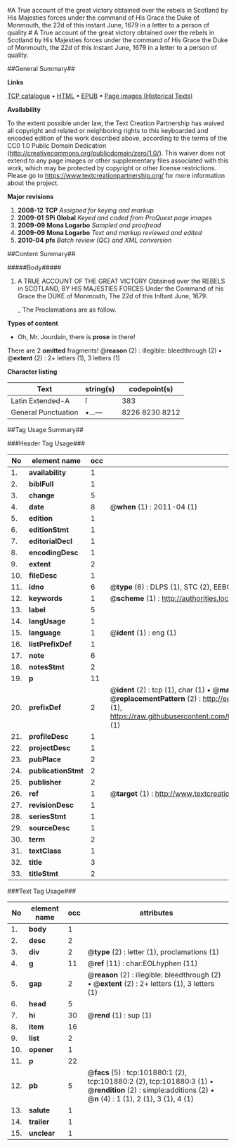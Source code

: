 #A True account of the great victory obtained over the rebels in Scotland by His Majesties forces under the command of His Grace the Duke of Monmouth, the 22d of this instant June, 1679 in a letter to a person of quality.#
A True account of the great victory obtained over the rebels in Scotland by His Majesties forces under the command of His Grace the Duke of Monmouth, the 22d of this instant June, 1679 in a letter to a person of quality.

##General Summary##

**Links**

[TCP catalogue](http://www.ota.ox.ac.uk/tcp/)  • 
[HTML](http://tei.it.ox.ac.uk/tcp/Texts-HTML/free/A63/A63320.html)  • 
[EPUB](http://tei.it.ox.ac.uk/tcp/Texts-EPUB/free/A63/A63320.epub) • 
[Page images (Historical Texts)](https://historicaltexts.jisc.ac.uk/eebo-13798503e)

**Availability**

To the extent possible under law, the Text Creation Partnership has waived all copyright and related or neighboring rights to this keyboarded and encoded edition of the work described above, according to the terms of the CC0 1.0 Public Domain Dedication (http://creativecommons.org/publicdomain/zero/1.0/). This waiver does not extend to any page images or other supplementary files associated with this work, which may be protected by copyright or other license restrictions. Please go to https://www.textcreationpartnership.org/ for more information about the project.

**Major revisions**

1. __2008-12__ __TCP__ *Assigned for keying and markup*
1. __2009-01__ __SPi Global__ *Keyed and coded from ProQuest page images*
1. __2009-09__ __Mona Logarbo__ *Sampled and proofread*
1. __2009-09__ __Mona Logarbo__ *Text and markup reviewed and edited*
1. __2010-04__ __pfs__ *Batch review (QC) and XML conversion*

##Content Summary##

#####Body#####

1. A TRUE ACCOUNT OF THE GREAT VICTORY Obtained over the REBELS in SCOTLAND, BY HIS MAJESTIES FORCES Under the Command of his Grace the DUKE of Monmouth, The 22d of this Inſtant June, 1679.

    _ The Proclamations are as follow.

**Types of content**

  * Oh, Mr. Jourdain, there is **prose** in there!

There are 2 **omitted** fragments! 
 @__reason__ (2) : illegible: bleedthrough (2)  •  @__extent__ (2) : 2+ letters (1), 3 letters (1)

**Character listing**


|Text|string(s)|codepoint(s)|
|---|---|---|
|Latin Extended-A|ſ|383|
|General Punctuation|•…—|8226 8230 8212|

##Tag Usage Summary##

###Header Tag Usage###

|No|element name|occ|attributes|
|---|---|---|---|
|1.|__availability__|1||
|2.|__biblFull__|1||
|3.|__change__|5||
|4.|__date__|8| @__when__ (1) : 2011-04 (1)|
|5.|__edition__|1||
|6.|__editionStmt__|1||
|7.|__editorialDecl__|1||
|8.|__encodingDesc__|1||
|9.|__extent__|2||
|10.|__fileDesc__|1||
|11.|__idno__|6| @__type__ (6) : DLPS (1), STC (2), EEBO-CITATION (1), OCLC (1), VID (1)|
|12.|__keywords__|1| @__scheme__ (1) : http://authorities.loc.gov/ (1)|
|13.|__label__|5||
|14.|__langUsage__|1||
|15.|__language__|1| @__ident__ (1) : eng (1)|
|16.|__listPrefixDef__|1||
|17.|__note__|6||
|18.|__notesStmt__|2||
|19.|__p__|11||
|20.|__prefixDef__|2| @__ident__ (2) : tcp (1), char (1)  •  @__matchPattern__ (2) : ([0-9\-]+):([0-9IVX]+) (1), (.+) (1)  •  @__replacementPattern__ (2) : http://eebo.chadwyck.com/downloadtiff?vid=$1&page=$2 (1), https://raw.githubusercontent.com/textcreationpartnership/Texts/master/tcpchars.xml#$1 (1)|
|21.|__profileDesc__|1||
|22.|__projectDesc__|1||
|23.|__pubPlace__|2||
|24.|__publicationStmt__|2||
|25.|__publisher__|2||
|26.|__ref__|1| @__target__ (1) : http://www.textcreationpartnership.org/docs/. (1)|
|27.|__revisionDesc__|1||
|28.|__seriesStmt__|1||
|29.|__sourceDesc__|1||
|30.|__term__|2||
|31.|__textClass__|1||
|32.|__title__|3||
|33.|__titleStmt__|2||


###Text Tag Usage###

|No|element name|occ|attributes|
|---|---|---|---|
|1.|__body__|1||
|2.|__desc__|2||
|3.|__div__|2| @__type__ (2) : letter (1), proclamations (1)|
|4.|__g__|11| @__ref__ (11) : char:EOLhyphen (11)|
|5.|__gap__|2| @__reason__ (2) : illegible: bleedthrough (2)  •  @__extent__ (2) : 2+ letters (1), 3 letters (1)|
|6.|__head__|5||
|7.|__hi__|30| @__rend__ (1) : sup (1)|
|8.|__item__|16||
|9.|__list__|2||
|10.|__opener__|1||
|11.|__p__|22||
|12.|__pb__|5| @__facs__ (5) : tcp:101880:1 (2), tcp:101880:2 (2), tcp:101880:3 (1)  •  @__rendition__ (2) : simple:additions (2)  •  @__n__ (4) : 1 (1), 2 (1), 3 (1), 4 (1)|
|13.|__salute__|1||
|14.|__trailer__|1||
|15.|__unclear__|1||
